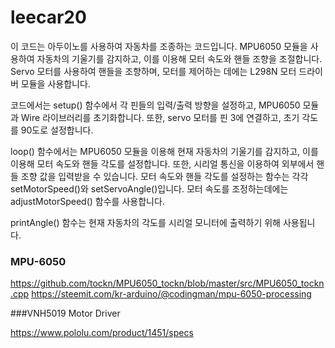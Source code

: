 # leecar20


이 코드는 아두이노를 사용하여 자동차를 조종하는 코드입니다. MPU6050 모듈을 사용하여 자동차의 기울기를 감지하고, 이를 이용해 모터 속도와 핸들 조향을 조절합니다. Servo 모터를 사용하여 핸들을 조향하며, 모터를 제어하는 데에는 L298N 모터 드라이버 모듈을 사용합니다.

코드에서는 setup() 함수에서 각 핀들의 입력/출력 방향을 설정하고, MPU6050 모듈과 Wire 라이브러리를 초기화합니다. 또한, servo 모터를 핀 3에 연결하고, 초기 각도를 90도로 설정합니다.

loop() 함수에서는 MPU6050 모듈을 이용해 현재 자동차의 기울기를 감지하고, 이를 이용해 모터 속도와 핸들 각도를 설정합니다. 또한, 시리얼 통신을 이용하여 외부에서 핸들 조향 값을 입력받을 수 있습니다. 모터 속도와 핸들 각도를 설정하는 함수는 각각 setMotorSpeed()와 setServoAngle()입니다. 모터 속도를 조정하는데에는 adjustMotorSpeed() 함수를 사용합니다.

printAngle() 함수는 현재 자동차의 각도를 시리얼 모니터에 출력하기 위해 사용됩니다.


### MPU-6050

https://github.com/tockn/MPU6050_tockn/blob/master/src/MPU6050_tockn.cpp
https://steemit.com/kr-arduino/@codingman/mpu-6050-processing


###VNH5019 Motor Driver

https://www.pololu.com/product/1451/specs
